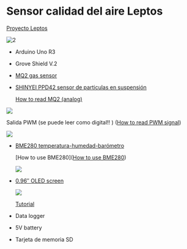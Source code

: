 # Sensor calidad del aire Leptos

[Proyecto Leptos ](https://imvec.tech/leptos/)

![2](https://imvec.tech/wp-content/uploads/2016/09/LeptosSteps001-1024x768.jpg)


* Arduino Uno R3
* Grove Shield V.2
* [MQ2 gas sensor](https://es.aliexpress.com/store/product/MQ-2-MQ2-Smoke-Gas-LPG-Butane-Hydrogen-Gas-Sensor-Detector-Module-For-Arduino/1185416_1729086285.html?spm=2114.04010208.3.39.NUG8dz&ws_ab_test=searchweb0_0,searchweb201602_4_10065_10068_10069_10017_10080_10082_10081_10060_10061_10062_10056_10055_10037_10054_10033_10059_10032_10078_10079_10077_10073_10070_421_420_10052_10053_10050_10051,searchweb201603_6&btsid=a74f1abd-c76b-4a9a-a272-9e077de96f70)
* [SHINYEI PPD42 sensor de particulas en suspensión](https://es.aliexpress.com/item/SHINYEI-dust-sensor-PPD42NS-PPD4NS-PPD42NJ-dust-sensor-with-cable/32305336628.html?spm=2114.13010608.0.0.BrP51G&detailNewVersion=&categoryId=523)

  [How to read MQ2 (analog)](http://www.instructables.com/id/How-to-use-MQ2-Gas-Sensor-Arduino-Tutorial/)

![](https://ae01.alicdn.com/kf/HTB1_QELJpXXXXbQXFXXq6xXFXXX6/220878921/HTB1_QELJpXXXXbQXFXXq6xXFXXX6.jpg)

  Salida PWM (se puede leer como digital!! ) ([How to read PWM signal](http://www.benripley.com/diy/arduino/three-ways-to-read-a-pwm-signal-with-arduino/))

![](https://ae01.alicdn.com/kf/HTB1MSx0HpXXXXcIXVXXq6xXFXXX3/220667657/HTB1MSx0HpXXXXcIXVXXq6xXFXXX3.jpg?size=157456&height=750&width=1000&hash=430f15c763a3fbbfffd49bbbfc82cf10)

* [BME280 temperatura-humedad-barómetro](https://es.aliexpress.com/item/1PCS-GY-BME280-3-3-precision-altimeter-atmospheric-pressure-BME280-sensor-module/32677515107.html?spm=2114.13010608.0.0.BrP51G&detailNewVersion=&categoryId=400103)

  [How to use BME280]([How to use BME280](https://www.adafruit.com/product/2652))

  ![](https://cdn-shop.adafruit.com/970x728/2652-00.jpg)

* [0.96″ OLED screen](https://es.aliexpress.com/item/New-Professional-0-96-inch-I2C-IIC-Serial-128-64-OLED-LCD-Screen-Module-White-New/32669650813.html?spm=2114.13010608.0.0.BrP51G)

  ![](https://cdn-shop.adafruit.com/970x728/326-18.jpg)


  [Tutorial](https://www.adafruit.com/products/326#learn-anchor)

* Data logger
* 5V battery
* Tarjeta de memoria SD

